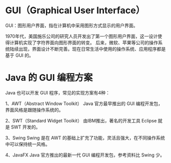 # GUI（Graphical User Interface）
GUI：图形用户界面，指在计算机中采用图形方式显示的用户界面。

1970年代，美国施乐公司的研究人员开发出了第一个图形用户界面，这一设计使得计算机实现了字符界面向图形界面的转变。
后来，微软、苹果等公司的操作系统陆续出现，界面设计不断完善。现在日常生活中使用的操作系统、应用程序都是基于 GUI 的。
 
# Java  的 GUI 编程方案
Java 也可以开发 GUI 程序，常见的实现方案有4种：

1、AWT（Abstract Window Toolkit）
Java 官方最早推出的 GUI 编程开发包，界面风格是跟随操作系统的。

2、SWT（Standard Widget Toolkit）
由IBM推出，著名的开发工具 Eclipse 就是 SWT 开发的。

3、Swing
Swing 是在 AWT 的基础上扩充了功能，灵活且强大，在不同操作系统中可以保持统一风格。

4、JavaFX
Java 官方推出的最新一代 GUI 编程开发包，参考资料比 Swing 少。 

